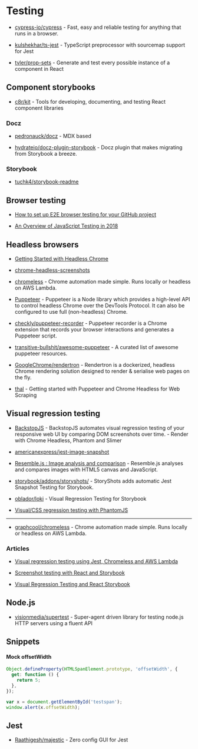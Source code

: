 # Testing

- [cypress-io/cypress](https://github.com/cypress-io/cypress) - Fast, easy and reliable testing for anything that runs in a browser.

- [kulshekhar/ts-jest](https://github.com/kulshekhar/ts-jest) - TypeScript preprocessor with sourcemap support for Jest

- [tvler/prop-sets](https://github.com/tvler/prop-sets) - Generate and test every possible instance of a component in React

## Component storybooks

- [c8r/kit](https://github.com/c8r/kit) - Tools for developing, documenting, and testing React component libraries

### Docz

- [pedronauck/docz](https://github.com/pedronauck/docz) - MDX based

- [hydrateio/docz-plugin-storybook](https://github.com/hydrateio/docz-plugin-storybook) - Docz plugin that makes migrating from Storybook a breeze.

### Storybook

- [tuchk4/storybook-readme](https://github.com/tuchk4/storybook-readme)

## Browser testing

- [How to set up E2E browser testing for your GitHub project](https://hackernoon.com/how-to-set-up-e2e-browser-testing-for-your-github-project-89c24e15a84#.k0ww3req1)

- [An Overview of JavaScript Testing in 2018](https://medium.com/welldone-software/an-overview-of-javascript-testing-in-2018-f68950900bc3)

## Headless browsers

- [Getting Started with Headless Chrome](https://developers.google.com/web/updates/2017/04/headless-chrome)

- [chrome-headless-screenshots](https://github.com/schnerd/chrome-headless-screenshots)

- [chromeless](https://github.com/graphcool/chromeless) - Chrome automation made simple. Runs locally or headless on AWS Lambda.

- [Puppeteer](https://github.com/GoogleChrome/puppeteer) - Puppeteer is a Node library which provides a high-level API to control headless Chrome over the DevTools Protocol. It can also be configured to use full (non-headless) Chrome.

- [checkly/puppeteer-recorder](https://github.com/checkly/puppeteer-recorder) - Puppeteer recorder is a Chrome extension that records your browser interactions and generates a Puppeteer script.

- [transitive-bullshit/awesome-puppeteer](https://github.com/transitive-bullshit/awesome-puppeteer) - A curated list of awesome puppeteer resources.

- [GoogleChrome/rendertron](https://github.com/GoogleChrome/rendertron) - Rendertron is a dockerized, headless Chrome rendering solution designed to render & serialise web pages on the fly.

- [thal](https://github.com/emadehsan/thal) - Getting started with Puppeteer and Chrome Headless for Web Scraping

## Visual regression testing

- [BackstopJS](https://github.com/garris/BackstopJS) - BackstopJS automates visual regression testing of your responsive web UI by comparing DOM screenshots over time. - Render with Chrome Headless, Phantom and Slimer

- [americanexpress/jest-image-snapshot](https://github.com/americanexpress/jest-image-snapshot)

- [Resemble.js : Image analysis and comparison](https://huddle.github.io/Resemble.js/) - Resemble.js analyses and compares images with HTML5 canvas and JavaScript.

- [storybook/addons/storyshots/](https://github.com/storybooks/storybook/tree/master/addons/storyshots) - StoryShots adds automatic Jest Snapshot Testing for Storybook.

- [oblador/loki](https://github.com/oblador/loki) - Visual Regression Testing for Storybook

- [Visual/CSS regression testing with PhantomJS](https://github.com/Huddle/PhantomCSS)

---

- [graphcool/chromeless](https://github.com/graphcool/chromeless) - Chrome automation made simple. Runs locally or headless on AWS Lambda.

### Articles

- [Visual regression testing using Jest, Chromeless and AWS Lambda](https://novemberfive.co/blog/visual-regression-testing-jest-chromeless-lambda/)

- [Screenshot testing with React and Storybook](https://medium.com/bleeding-edge/screenshot-testing-with-react-and-storybook-19ab7e49ec92)

- [Visual Regression Testing and React Storybook](https://www.robinwieruch.de/visual-regression-testing-react-storybook/)

## Node.js

- [visionmedia/supertest](https://github.com/visionmedia/supertest) - Super-agent driven library for testing node.js HTTP servers using a fluent API

## Snippets

#### Mock offsetWidth

```js
Object.defineProperty(HTMLSpanElement.prototype, 'offsetWidth', {
  get: function () {
    return 5;
  },
});

var x = document.getElementById('testspan');
window.alert(x.offsetWidth);
```

## Jest

- [Raathigesh/majestic](https://github.com/Raathigesh/majestic) - Zero config GUI for Jest
